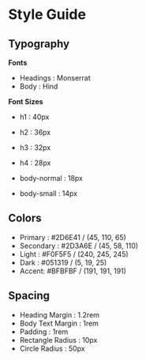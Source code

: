 # Style Guide

## Typography

**Fonts**

- Headings : Monserrat
- Body : Hind

**Font Sizes**

- h1 : 40px
- h2 : 36px
- h3 : 32px
- h4 : 28px

- body-normal : 18px
- body-small : 14px

## Colors

- Primary : #2D6E41 / (45, 110, 65)
- Secondary : #2D3A6E / (45, 58, 110)
- Light : #F0F5F5 / (240, 245, 245)
- Dark : #051319 / (5, 19, 25)
- Accent: #BFBFBF / (191, 191, 191)

## Spacing

- Heading Margin : 1.2rem
- Body Text Margin : 1rem
- Padding : 1rem
- Rectangle Radius : 10px
- Circle Radius : 50px
